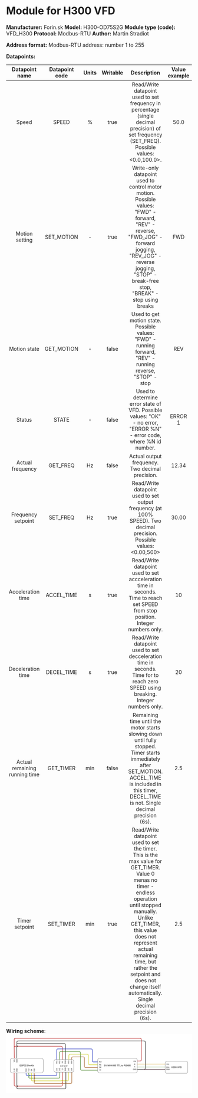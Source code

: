 # Module for H300 VFD

**Manufacturer:**  Forin.sk
**Model:** H300-OD75S2G
**Module type (code):**  VFD_H300
**Protocol:** Modbus-RTU
**Author:** Martin Stradiot

**Address format:**
Modbus-RTU address: number 1 to 255

**Datapoints:**

| Datapoint name | Datapoint code | Units | Writable | Description | Value example |
|:-:|:-:|:-:|:-:|:-:|:-:|
| Speed | SPEED | % | true | Read/Write datapoint used to set frequency in percentage (single decimal precision) of set frequency (SET_FREQ). Possible values: <0.0,100.0>. | 50.0 |
| Motion setting | SET_MOTION | - | true | Write-only datapoint used to control motor motion. Possible values: "FWD" - forward, "REV" - reverse, "FWD_JOG" - forward jogging, "REV_JOG" - reverse jogging, "STOP" - break-free stop, "BREAK" - stop using breaks | FWD |
| Motion state | GET_MOTION | - | false | Used to get motion state. Possible values: "FWD" - running forward, "REV" - running reverse, "STOP" - stop | REV |
| Status | STATE | - | false | Used to determine error state of VFD. Possible values: "OK" - no error, "ERROR %N" - error code, where %N id number. | ERROR 1 |
| Actual frequency | GET_FREQ | Hz | false | Actual output frequency. Two decimal precision. | 12.34 |
| Frequency setpoint | SET_FREQ | Hz | true | Read/Write datapoint used to set output frequency (at 100% SPEED). Two decimal precision. Possible values: <0.00,500> | 30.00 |
| Acceleration time | ACCEL_TIME | s | true | Read/Write datapoint used to set accceleration time in seconds. Time to reach set SPEED from stop position. Integer numbers only. | 10 |
| Deceleration time | DECEL_TIME | s | true | Read/Write datapoint used to set decceleration time in seconds. Time for to reach zero SPEED using breaking. Integer numbers only. | 20 |
| Actual remaining running time | GET_TIMER | min | false | Remaining time until the motor starts slowing down until fully stopped. Timer starts immediately after SET_MOTION. ACCEL_TIME is included in this timer, DECEL_TIME is not. Single decimal precision (6s). | 2.5 |
| Timer setpoint | SET_TIMER | min | true | Read/Write datapoint used to set the timer. This is the max value for GET_TIMER. Value 0 menas no timer - endless operation until stopped manually. Unlike GET_TIMER, this value does not represent actual remaining time, but rather the setpoint and does not change itself automatically. Single decimal precision (6s). | 2.5 |

**Wiring scheme**:
![Wiring scheme](/wiring.png)
